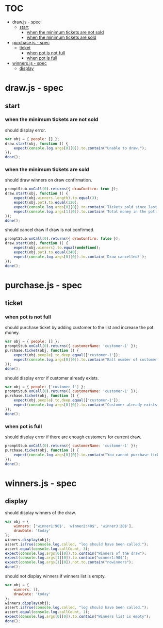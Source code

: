 # TOC
   - [draw.js - spec](#drawjs---spec)
     - [start](#drawjs---spec-start)
       - [when the minimum tickets are not sold](#drawjs---spec-start-when-the-minimum-tickets-are-not-sold)
       - [when the minimum tickets are sold](#drawjs---spec-start-when-the-minimum-tickets-are-sold)
   - [purchase.js - spec](#purchasejs---spec)
     - [ticket](#purchasejs---spec-ticket)
       - [when pot is not full](#purchasejs---spec-ticket-when-pot-is-not-full)
       - [when pot is full](#purchasejs---spec-ticket-when-pot-is-full)
   - [winners.js - spec](#winnersjs---spec)
     - [display](#winnersjs---spec-display)
<a name=""></a>
 
<a name="drawjs---spec"></a>
# draw.js - spec
<a name="drawjs---spec-start"></a>
## start
<a name="drawjs---spec-start-when-the-minimum-tickets-are-not-sold"></a>
### when the minimum tickets are not sold
should display error.

```js
var obj = { people: [] };
draw.start(obj, function () {
	expect(console.log.args[0][0]).to.contain("Unable to draw.");
});
done();
```

<a name="drawjs---spec-start-when-the-minimum-tickets-are-sold"></a>
### when the minimum tickets are sold
should draw winners on draw confirmation.

```js
promptStub.onCall(0).returns({ drawConfirm: true });
draw.start(obj, function () {
	expect(obj.winners.length).to.equal(3);
	expect(obj.pot).to.equal(120);
	expect(console.log.args[0][0]).to.contain('Tickets sold since last draw: 4');
	expect(console.log.args[1][0]).to.contain('Total money in the pot: 240$');
});
done();
```

should cancel draw if draw is not confirmed.

```js
promptStub.onCall(0).returns({ drawConfirm: false });
draw.start(obj, function () {
	expect(obj.winners).to.equal(undefined);
	expect(obj.pot).to.equal(240);
	expect(console.log.args[0][0]).to.contain('Draw cancelled!');
});
done();
```

<a name="purchasejs---spec"></a>
# purchase.js - spec
<a name="purchasejs---spec-ticket"></a>
## ticket
<a name="purchasejs---spec-ticket-when-pot-is-not-full"></a>
### when pot is not full
should purchase ticket by adding customer to the list and increase the pot money.

```js
var obj = { people: [] };
promptStub.onCall(0).returns({ customerName: 'customer-1' });
purchase.ticket(obj, function () {
	expect(obj.people).to.deep.equal(['customer-1']);
	expect(console.log.args[0][0]).to.contain("Ball number of customer-1 is: 1");
});
done();
```

should display error if customer already exists.

```js
var obj = { people: ['customer-1'] };
promptStub.onCall(0).returns({ customerName: 'customer-1' });
purchase.ticket(obj, function () {
	expect(obj.people).to.deep.equal(['customer-1']);
	expect(console.log.args[0][0]).to.contain("Customer already exists!");
});
done();
```

<a name="purchasejs---spec-ticket-when-pot-is-full"></a>
### when pot is full
should display error if there are enough customers for current draw.

```js
promptStub.onCall(0).returns({ customerName: 'customer-1' });
purchase.ticket(obj, function () {
	expect(console.log.args[0][0]).to.contain("You cannot purchase ticket.");
});
done();
```

<a name="winnersjs---spec"></a>
# winners.js - spec
<a name="winnersjs---spec-display"></a>
## display
should display winners of the draw.

```js
var obj = {
	winners: ['winner1:90$', 'winner2:40$', 'winner3:20$'],
	drawDate: 'today'
};
winners.display(obj);
assert.isTrue(console.log.called, "log should have been called.");
assert.equal(console.log.callCount, 3);
expect(console.log.args[0][0]).to.contain("Winners of the draw");
expect(console.log.args[1][0]).to.contain("winner1:90$");
expect(console.log.args[1][0]).not.to.contain("nowinners");
done();
```

should not display winners if winners list is empty.

```js
var obj = {
	winners: [],
	drawDate: 'today'
};
winners.display(obj);
assert.isTrue(console.log.called, "log should have been called.");
assert.equal(console.log.callCount, 1);
expect(console.log.args[0][0]).to.contain("Winners list is empty");
done();
```

